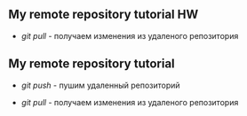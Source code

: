 ## My remote repository tutorial HW

* *git pull* - получаем изменения из удаленого репозитория

## My remote repository tutorial 

* *git push* - пушим удаленный репозиторий

* *git pull* - получаем изменения из удаленого репозитория